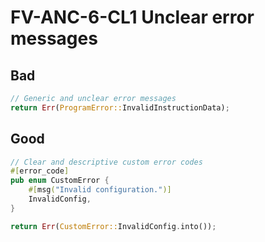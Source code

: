 # FV-ANC-6-CL1 Unclear error messages

## Bad


```rust
// Generic and unclear error messages
return Err(ProgramError::InvalidInstructionData);
```

## Good


```rust
// Clear and descriptive custom error codes
#[error_code]
pub enum CustomError {
    #[msg("Invalid configuration.")]
    InvalidConfig,
}

return Err(CustomError::InvalidConfig.into());
```
